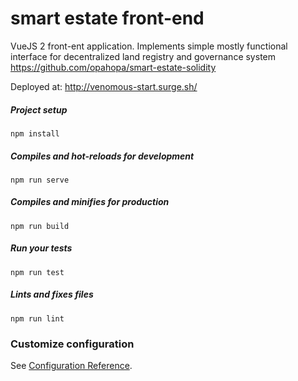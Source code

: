 # smart estate front-end

VueJS 2 front-ent application. Implements simple mostly functional interface for decentralized land registry and governance system https://github.com/opahopa/smart-estate-solidity

Deployed at: http://venomous-start.surge.sh/


##### Project setup
```
npm install
```

##### Compiles and hot-reloads for development
```
npm run serve
```

##### Compiles and minifies for production
```
npm run build
```

##### Run your tests
```
npm run test
```

##### Lints and fixes files
```
npm run lint
```

### Customize configuration
See [Configuration Reference](https://cli.vuejs.org/config/).
